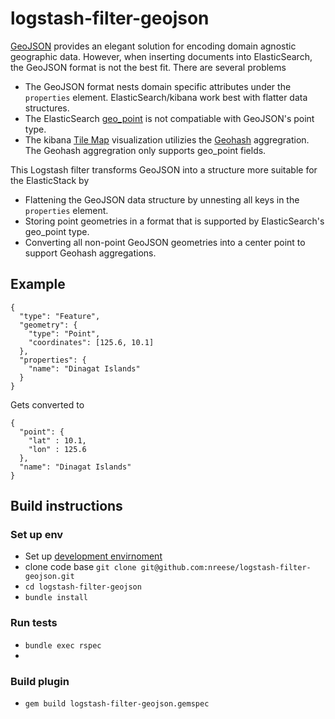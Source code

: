 # logstash-filter-geojson
[GeoJSON](http://geojson.org/) provides an elegant solution for encoding domain agnostic geographic data. 
However, when inserting documents into ElasticSearch, the GeoJSON format is not the best fit. There are several problems
* The GeoJSON format nests domain specific attributes under the `properties` element. ElasticSearch/kibana work best with flatter data structures.
* The ElasticSearch [geo_point](https://www.elastic.co/guide/en/elasticsearch/reference/1.4/mapping-geo-point-type.html) is not compatiable with GeoJSON's point type.
* The kibana [Tile Map](https://www.elastic.co/guide/en/kibana/current/tilemap.html) visualization utilizies the [Geohash](https://www.elastic.co/guide/en/elasticsearch/reference/current/search-aggregations-bucket-geohashgrid-aggregation.html) aggregration. The Geohash aggregration only supports geo_point fields.

This Logstash filter transforms GeoJSON into a structure more suitable for the ElasticStack by
* Flattening the GeoJSON data structure by unnesting all keys in the `properties` element.
* Storing point geometries in a format that is supported by ElasticSearch's geo_point type.
* Converting all non-point GeoJSON geometries into a center point to support Geohash aggregations.

## Example
```
{
  "type": "Feature",
  "geometry": {
    "type": "Point",
    "coordinates": [125.6, 10.1]
  },
  "properties": {
    "name": "Dinagat Islands"
  }
}
```

Gets converted to 

```
{
  "point": {
    "lat" : 10.1,
    "lon" : 125.6
  },
  "name": "Dinagat Islands"
}
```

## Build instructions

### Set up env
* Set up [development envirnoment](https://github.com/EagerELK/logstash-development-environment)
* clone code base `git clone git@github.com:nreese/logstash-filter-geojson.git`
* `cd logstash-filter-geojson`
* `bundle install`
 
### Run tests
* `bundle exec rspec`
* 
### Build plugin
* `gem build logstash-filter-geojson.gemspec`


